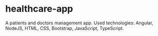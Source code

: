 # healthcare-app
A patients and doctors management app. Used technologies: Angular, NodeJS, HTML, CSS, Bootstrap, JavaScript, TypeScript.
